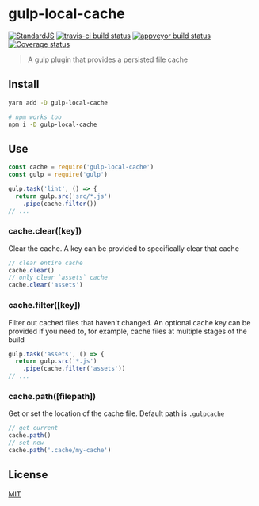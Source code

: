 # gulp-local-cache

[![StandardJS](https://img.shields.io/badge/code_style-standard-brightgreen.svg)](https://standardjs.com)
[![travis-ci build status](https://api.travis-ci.org/chrisdothtml/gulp-local-cache.svg?branch=master)](https://travis-ci.org/chrisdothtml/gulp-local-cache/branches)
[![appveyor build status](https://ci.appveyor.com/api/projects/status/ghpfl69u4rtks0m2/branch/master?svg=true)](https://ci.appveyor.com/project/chrisdothtml/gulp-local-cache)
[![Coverage status](https://coveralls.io/repos/github/chrisdothtml/gulp-local-cache/badge.svg)](https://coveralls.io/github/chrisdothtml/gulp-local-cache)

> A gulp plugin that provides a persisted file cache

## Install

```bash
yarn add -D gulp-local-cache

# npm works too
npm i -D gulp-local-cache
```

## Use

```javascript
const cache = require('gulp-local-cache')
const gulp = require('gulp')

gulp.task('lint', () => {
  return gulp.src('src/*.js')
    .pipe(cache.filter())
// ...
```

### cache.clear([key])

Clear the cache. A key can be provided to specifically clear that cache

```javascript
// clear entire cache
cache.clear()
// only clear `assets` cache
cache.clear('assets')
```

### cache.filter([key])

Filter out cached files that haven't changed. An optional cache key can be provided if you need to, for example, cache files at multiple stages of the build

```javascript
gulp.task('assets', () => {
  return gulp.src('*.js')
    .pipe(cache.filter('assets'))
// ...
```

### cache.path([filepath])

Get or set the location of the cache file. Default path is `.gulpcache`

```javascript
// get current
cache.path()
// set new
cache.path('.cache/my-cache')
```

## License

[MIT](LICENSE)
